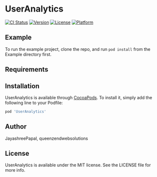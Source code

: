 # UserAnalytics

[![CI Status](https://img.shields.io/travis/JayashreePapal/UserAnalytics.svg?style=flat)](https://travis-ci.org/JayashreePapal/UserAnalytics)
[![Version](https://img.shields.io/cocoapods/v/UserAnalytics.svg?style=flat)](https://cocoapods.org/pods/UserAnalytics)
[![License](https://img.shields.io/cocoapods/l/UserAnalytics.svg?style=flat)](https://cocoapods.org/pods/UserAnalytics)
[![Platform](https://img.shields.io/cocoapods/p/UserAnalytics.svg?style=flat)](https://cocoapods.org/pods/UserAnalytics)

## Example

To run the example project, clone the repo, and run `pod install` from the Example directory first.

## Requirements

## Installation

UserAnalytics is available through [CocoaPods](https://cocoapods.org). To install
it, simply add the following line to your Podfile:

```ruby
pod 'UserAnalytics'
```

## Author

JayashreePapal, queenzendwebsolutions

## License

UserAnalytics is available under the MIT license. See the LICENSE file for more info.
